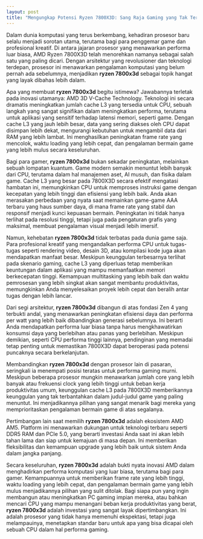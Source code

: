 ```yaml
---
layout: post
title: "Mengungkap Potensi Ryzen 7800X3D: Sang Raja Gaming yang Tak Terbantahkan"
---
```


Dalam dunia komputasi yang terus berkembang, kehadiran prosesor baru selalu menjadi sorotan utama, terutama bagi para penggemar game dan profesional kreatif. Di antara jajaran prosesor yang menawarkan performa luar biasa, AMD Ryzen 7800X3D telah menorehkan namanya sebagai salah satu yang paling dicari. Dengan arsitektur yang revolusioner dan teknologi terdepan, prosesor ini menawarkan pengalaman komputasi yang belum pernah ada sebelumnya, menjadikan **ryzen 7800x3d** sebagai topik hangat yang layak dibahas lebih dalam.

Apa yang membuat **ryzen 7800x3d** begitu istimewa? Jawabannya terletak pada inovasi utamanya: AMD 3D V-Cache Technology. Teknologi ini secara dramatis meningkatkan jumlah cache L3 yang tersedia untuk CPU, sebuah langkah yang sangat signifikan dalam meningkatkan performa, terutama untuk aplikasi yang sensitif terhadap latensi memori, seperti game. Dengan cache L3 yang jauh lebih besar, data yang sering diakses oleh CPU dapat disimpan lebih dekat, mengurangi kebutuhan untuk mengambil data dari RAM yang lebih lambat. Ini menghasilkan peningkatan frame rate yang mencolok, waktu loading yang lebih cepat, dan pengalaman bermain game yang lebih mulus secara keseluruhan.

Bagi para gamer, **ryzen 7800x3d** bukan sekadar peningkatan, melainkan sebuah lompatan kuantum. Game modern semakin menuntut lebih banyak dari CPU, terutama dalam hal manajemen aset, AI musuh, dan fisika dalam game. Cache L3 yang besar pada 7800X3D secara efektif mengatasi hambatan ini, memungkinkan CPU untuk memproses instruksi game dengan kecepatan yang lebih tinggi dan efisiensi yang lebih baik. Anda akan merasakan perbedaan yang nyata saat memainkan game-game AAA terbaru yang haus sumber daya, di mana frame rate yang stabil dan responsif menjadi kunci kepuasan bermain. Peningkatan ini tidak hanya terlihat pada resolusi tinggi, tetapi juga pada pengaturan grafis yang maksimal, membuat pengalaman visual menjadi lebih imersif.

Namun, kehebatan **ryzen 7800x3d** tidak terbatas pada dunia game saja. Para profesional kreatif yang mengandalkan performa CPU untuk tugas-tugas seperti rendering video, desain 3D, atau kompilasi kode juga akan mendapatkan manfaat besar. Meskipun keunggulan terbesarnya terlihat pada skenario gaming, cache L3 yang diperluas tetap memberikan keuntungan dalam aplikasi yang mampu memanfaatkan memori berkecepatan tinggi. Kemampuan multitasking yang lebih baik dan waktu pemrosesan yang lebih singkat akan sangat membantu produktivitas, memungkinkan Anda menyelesaikan proyek lebih cepat dan beralih antar tugas dengan lebih lancar.

Dari segi arsitektur, **ryzen 7800x3d** dibangun di atas fondasi Zen 4 yang terbukti andal, yang menawarkan peningkatan efisiensi daya dan performa per watt yang lebih baik dibandingkan generasi sebelumnya. Ini berarti Anda mendapatkan performa luar biasa tanpa harus mengkhawatirkan konsumsi daya yang berlebihan atau panas yang berlebihan. Meskipun demikian, seperti CPU performa tinggi lainnya, pendinginan yang memadai tetap penting untuk memastikan 7800X3D dapat beroperasi pada potensi puncaknya secara berkelanjutan.

Membandingkan **ryzen 7800x3d** dengan prosesor lain di pasaran, seringkali ia menempati posisi teratas untuk performa gaming murni. Meskipun beberapa prosesor mungkin menawarkan jumlah core yang lebih banyak atau frekuensi clock yang lebih tinggi untuk beban kerja produktivitas umum, keunggulan cache L3 pada 7800X3D memberikannya keunggulan yang tak terbantahkan dalam judul-judul game yang paling menuntut. Ini menjadikannya pilihan yang sangat menarik bagi mereka yang memprioritaskan pengalaman bermain game di atas segalanya.

Pertimbangan lain saat memilih **ryzen 7800x3d** adalah ekosistem AMD AM5. Platform ini menawarkan dukungan untuk teknologi terbaru seperti DDR5 RAM dan PCIe 5.0, yang berarti investasi Anda saat ini akan lebih tahan lama dan siap untuk kemajuan di masa depan. Ini memberikan fleksibilitas dan kemampuan upgrade yang lebih baik untuk sistem Anda dalam jangka panjang.

Secara keseluruhan, **ryzen 7800x3d** adalah bukti nyata inovasi AMD dalam menghadirkan performa komputasi yang luar biasa, terutama bagi para gamer. Kemampuannya untuk memberikan frame rate yang lebih tinggi, waktu loading yang lebih cepat, dan pengalaman bermain game yang lebih mulus menjadikannya pilihan yang sulit ditolak. Bagi siapa pun yang ingin membangun atau meningkatkan PC gaming impian mereka, atau bahkan mencari CPU yang mampu menangani beban kerja produktivitas yang berat, **ryzen 7800x3d** adalah investasi yang sangat layak dipertimbangkan. Ini adalah prosesor yang tidak hanya memenuhi ekspektasi, tetapi juga melampauinya, menetapkan standar baru untuk apa yang bisa dicapai oleh sebuah CPU dalam hal performa gaming.

